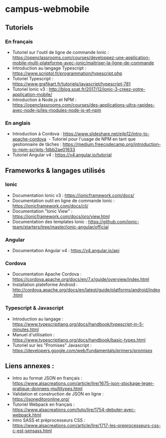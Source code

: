 # campus-webmobile

## Tutoriels

### En français
  - Tutoriel sur l'outil de ligne de commande Ionic : https://openclassrooms.com/courses/developpez-une-application-mobile-multi-plateforme-avec-ionic/maitriser-la-ligne-de-commande
  - Introduction au langage Typescript : https://www.scriptol.fr/programmation/typescript.php
  - Tutoriel Typescript : https://www.grafikart.fr/tutoriels/javascript/typescript-781
  - Tutoriel Ionic v3 : http://blog.soat.fr/2017/12/ionic-3-creez-votre-application-mobile/
  - Introduction à Node.js et NPM : https://openclassrooms.com/courses/des-applications-ultra-rapides-avec-node-js/les-modules-node-js-et-npm


### En anglais
  - Introduction à Cordova : https://www.slideshare.net/ejlp12/intro-to-apache-cordova
  - Tutoriel pour l'usage de NPM en tant que gestionnaire de tâches : https://medium.freecodecamp.org/introduction-to-npm-scripts-1dbb2ae01633
  - Tutoriel Angular v4 : https://v4.angular.io/tutorial
  

## Frameworks & langages utilisés

### Ionic
  - Documentation Ionic v3 : https://ionicframework.com/docs/
  - Documentation outil en ligne de commande Ionic : https://ionicframework.com/docs/cli/
  - Documentation "Ionic View" : https://ionicframework.com/docs/pro/view.html
  - Documentation des templates Ionic : https://github.com/ionic-team/starters/tree/master/ionic-angular/official
  
### Angular
  - Documentation Angular v4 : https://v4.angular.io/api
  
### Cordova
  - Documentation Apache Cordova : https://cordova.apache.org/docs/en/7.x/guide/overview/index.html
  - Installation plateforme Android : http://cordova.apache.org/docs/en/latest/guide/platforms/android/index.html

### Typescript & Javascript
  - Introduction au langage : https://www.typescriptlang.org/docs/handbook/typescript-in-5-minutes.html
  - Manuel d'utilisation : https://www.typescriptlang.org/docs/handbook/basic-types.html
  - Tutoriel sur les "Promises" Javascript : https://developers.google.com/web/fundamentals/primers/promises


## Liens annexes :
  - Intro au format JSON en français : https://www.alsacreations.com/article/lire/1675-json-stockage-leger-pratique-donnees-multitypes.html
  - Validation et construction de JSON en ligne : https://jsoneditoronline.org/
  - Tutoriel Webpack en français : https://www.alsacreations.com/tuto/lire/1754-debuter-avec-webpack.html
  - Intro SASS et préprocesseurs CSS : https://www.alsacreations.com/article/lire/1717-les-preprocesseurs-css-c-est-sensass.html
  
